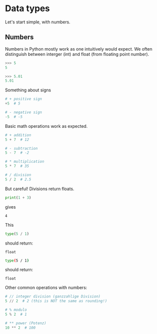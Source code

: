 # Data types

Let's start simple, with numbers.
## Numbers

Numbers in Python mostly work as one intuitively would expect.
We often distinguish between interger (int) and float (from floating point number).
```py
>>> 5
5

>>> 5.01
5.01
```

Something about signs
```python
# + positive sign
+5  # 5

# - negative sign
-5  # -5
```

Basic math operations work as expected.
```python
# + addition
5 + 7  # 12

# - subtraction
5 - 7  # -2

# * multiplication
5 * 7  # 35

# / division
5 / 2  # 2.5
```

But careful! Divisions return floats.

```python
print(1 + 3)
```
gives
<!--pytest-codeblocks:expected-output-->
```
4
```

This
```python
type(5 / 1)
```
should return:
<!--pytest-codeblocks:expected-output-->
```
float
```

<!--
```bash
python
```
-->
<!--pytest-codeblocks:cont-->
```bash
type(5 / 1)
```
should return:
<!--pytest-codeblocks:expected-output-->
```
float
```


Other common operations with numbers:
```python
# // integer division (ganzzahlige Division)
5 // 2  # 2 (this is NOT the same as rounding!)

# % modulo
5 % 2  # 1

# ** power (Potenz)
10 ** 2  # 100
```
